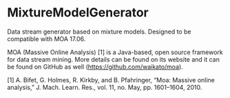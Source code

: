 # MixtureModelGenerator
Data stream generator based on mixture models. Designed to be compatible with MOA 17.06.

MOA (Massive Online Analysis) [1] is a Java-based, open source framework for data stream mining. More details can be found on its website and it can be found on GitHub as well (https://github.com/waikato/moa).

[1] A. Bifet, G. Holmes, R. Kirkby, and B. Pfahringer, “Moa: Massive online analysis,” J. Mach. Learn. Res., vol. 11, no. May, pp. 1601–1604, 2010.
